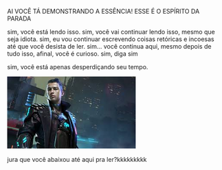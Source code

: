 AI VOCÊ TÁ DEMONSTRANDO A ESSÊNCIA!
ESSE É O ESPÍRITO DA PARADA

sim, você está lendo isso.
sim, você vai continuar lendo isso, mesmo que seja idiota.
sim, eu vou continuar escrevendo coisas retóricas e incoesas até que você desista de ler.
sim... você continua aqui, mesmo depois de tudo isso, afinal, você é curioso.
sim, diga sim

















sim, você está apenas desperdiçando seu tempo.

![alt text](image-2.png)





























jura que você abaixou até aqui pra ler?kkkkkkkkk
